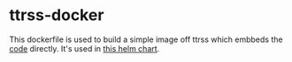 # ttrss-docker

This dockerfile is used to build a simple image off ttrss which embbeds the [code](https://git.tt-rss.org/fox/tt-rss) directly. It's used in [this helm chart](https://github.com/rouja/ttrss-helm).
